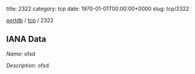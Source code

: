 title: 2322
category: tcp
date: 1970-01-01T00:00:00+0000
slug: tcp/2322

[portdb](/) / [tcp](/category/tcp.html) / 2322


## IANA Data

_Name:_ ofsd

_Description:_ ofsd

